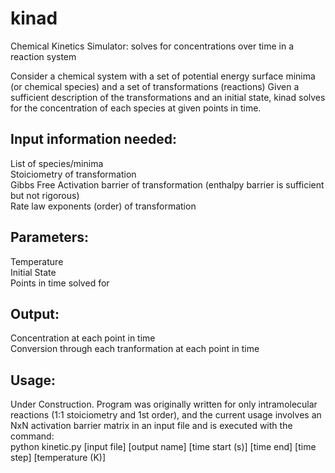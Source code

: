 # kinad
Chemical Kinetics Simulator: solves for concentrations over time in a reaction system

Consider a chemical system with a set of potential energy surface minima (or chemical species) and a set of transformations (reactions)
Given a sufficient description of the transformations and an initial state, kinad solves for the concentration of each species at given points in time.

Input information needed:
-------------------------
List of species/minima <br>
Stoiciometry of transformation <br>
Gibbs Free Activation barrier of transformation (enthalpy barrier is sufficient but not rigorous) <br>
Rate law exponents (order) of transformation <br>

Parameters:
-----------
Temperature <br>
Initial State <br>
Points in time solved for <br>


Output:
-------
Concentration at each point in time <br>
Conversion through each tranformation at each point in time <br>


Usage:
-------
Under Construction. Program was originally written for only intramolecular reactions (1:1 stoiciometry and 1st order), and the current usage involves an NxN activation barrier matrix in an input file and is executed with the command: <br>
python kinetic.py [input file] [output name] [time start (s)] [time end] [time step] [temperature (K)]

